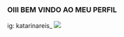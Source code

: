 ### OIII BEM VINDO AO MEU PERFIL
ig: katarinareis_
![](https://images.app.goo.gl/Vc9wrQ8xo5ptTs5e7)
